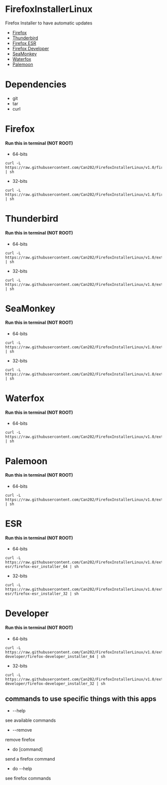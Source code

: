 # FirefoxInstallerLinux
Firefox Installer to have automatic updates

- [Firefox](#Firefox)
- [Thunderbird](#Thunderbird)
- [Firefox ESR](#ESR)
- [Firefox Developer](#Developer)
- [SeaMonkey](#SeaMonkey)
- [Waterfox](#Waterfox)
- [Palemoon](#Palemoon)

# Dependencies

- git
- tar
- curl

# Firefox

#### Run this in terminal (NOT ROOT)

- 64-bits
~~~
curl -L https://raw.githubusercontent.com/Can202/FirefoxInstallerLinux/v1.0/firefox_installer_64 | sh
~~~
- 32-bits
~~~
curl -L https://raw.githubusercontent.com/Can202/FirefoxInstallerLinux/v1.0/firefox_installer_32 | sh
~~~

# Thunderbird

#### Run this in terminal (NOT ROOT)

- 64-bits
~~~
curl -L https://raw.githubusercontent.com/Can202/FirefoxInstallerLinux/v1.0/extras/thunderbird/thunderbird_installer_64 | sh
~~~
- 32-bits
~~~
curl -L https://raw.githubusercontent.com/Can202/FirefoxInstallerLinux/v1.0/extras/thunderbird/thunderbird_installer_32 | sh
~~~


# SeaMonkey

#### Run this in terminal (NOT ROOT)
- 64-bits
~~~
curl -L https://raw.githubusercontent.com/Can202/FirefoxInstallerLinux/v1.0/extras/seamonkey/seamonkey_installer_64 | sh
~~~
- 32-bits
~~~
curl -L https://raw.githubusercontent.com/Can202/FirefoxInstallerLinux/v1.0/extras/seamonkey/seamonkey_installer_32 | sh
~~~

# Waterfox

#### Run this in terminal (NOT ROOT)
- 64-bits
~~~
curl -L https://raw.githubusercontent.com/Can202/FirefoxInstallerLinux/v1.0/extras/waterfox/waterfox_installer_64 | sh
~~~

# Palemoon

#### Run this in terminal (NOT ROOT)
- 64-bits
~~~
curl -L https://raw.githubusercontent.com/Can202/FirefoxInstallerLinux/v1.0/extras/palemoon/palemoon_installer_64 | sh
~~~

# ESR

#### Run this in terminal (NOT ROOT)

- 64-bits
~~~
curl -L https://raw.githubusercontent.com/Can202/FirefoxInstallerLinux/v1.0/extras/firefox-esr/firefox-esr_installer_64 | sh
~~~
- 32-bits
~~~
curl -L https://raw.githubusercontent.com/Can202/FirefoxInstallerLinux/v1.0/extras/firefox-esr/firefox-esr_installer_32 | sh
~~~


# Developer

#### Run this in terminal (NOT ROOT)

- 64-bits
~~~
curl -L https://raw.githubusercontent.com/Can202/FirefoxInstallerLinux/v1.0/extras/firefox-developer/firefox-developer_installer_64 | sh
~~~
- 32-bits
~~~
curl -L https://raw.githubusercontent.com/Can202/FirefoxInstallerLinux/v1.0/extras/firefox-developer/firefox-developer_installer_32 | sh
~~~



## commands to use specific things with this apps

- --help

see available commands

- --remove

remove firefox

- do [command]

send a firefox command

- do --help

see firefox commands
